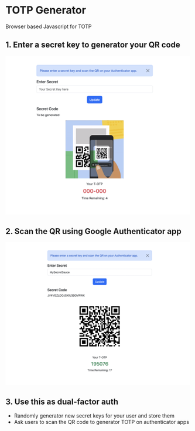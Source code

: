 # TOTP Generator

Browser based Javascript for TOTP


## 1. Enter a secret key to generator your QR code

![First](assets/docs/1.png)

## 2. Scan the QR using Google Authenticator app

![Second](assets/docs/2.png)

## 3. Use this as dual-factor auth
- Randomly generator new secret keys for your user and store them
- Ask users to scan the QR code to generator TOTP on authenticator apps